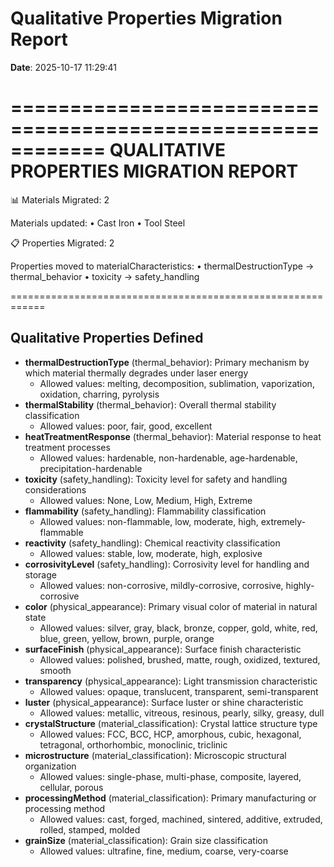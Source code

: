 # Qualitative Properties Migration Report

**Date**: 2025-10-17 11:29:41


============================================================
QUALITATIVE PROPERTIES MIGRATION REPORT
============================================================

📊 Materials Migrated: 2

Materials updated:
  • Cast Iron
  • Tool Steel

📋 Properties Migrated: 2

Properties moved to materialCharacteristics:
  • thermalDestructionType → thermal_behavior
  • toxicity → safety_handling

============================================================

## Qualitative Properties Defined

- **thermalDestructionType** (thermal_behavior): Primary mechanism by which material thermally degrades under laser energy
  - Allowed values: melting, decomposition, sublimation, vaporization, oxidation, charring, pyrolysis
- **thermalStability** (thermal_behavior): Overall thermal stability classification
  - Allowed values: poor, fair, good, excellent
- **heatTreatmentResponse** (thermal_behavior): Material response to heat treatment processes
  - Allowed values: hardenable, non-hardenable, age-hardenable, precipitation-hardenable
- **toxicity** (safety_handling): Toxicity level for safety and handling considerations
  - Allowed values: None, Low, Medium, High, Extreme
- **flammability** (safety_handling): Flammability classification
  - Allowed values: non-flammable, low, moderate, high, extremely-flammable
- **reactivity** (safety_handling): Chemical reactivity classification
  - Allowed values: stable, low, moderate, high, explosive
- **corrosivityLevel** (safety_handling): Corrosivity level for handling and storage
  - Allowed values: non-corrosive, mildly-corrosive, corrosive, highly-corrosive
- **color** (physical_appearance): Primary visual color of material in natural state
  - Allowed values: silver, gray, black, bronze, copper, gold, white, red, blue, green, yellow, brown, purple, orange
- **surfaceFinish** (physical_appearance): Surface finish characteristic
  - Allowed values: polished, brushed, matte, rough, oxidized, textured, smooth
- **transparency** (physical_appearance): Light transmission characteristic
  - Allowed values: opaque, translucent, transparent, semi-transparent
- **luster** (physical_appearance): Surface luster or shine characteristic
  - Allowed values: metallic, vitreous, resinous, pearly, silky, greasy, dull
- **crystalStructure** (material_classification): Crystal lattice structure type
  - Allowed values: FCC, BCC, HCP, amorphous, cubic, hexagonal, tetragonal, orthorhombic, monoclinic, triclinic
- **microstructure** (material_classification): Microscopic structural organization
  - Allowed values: single-phase, multi-phase, composite, layered, cellular, porous
- **processingMethod** (material_classification): Primary manufacturing or processing method
  - Allowed values: cast, forged, machined, sintered, additive, extruded, rolled, stamped, molded
- **grainSize** (material_classification): Grain size classification
  - Allowed values: ultrafine, fine, medium, coarse, very-coarse
